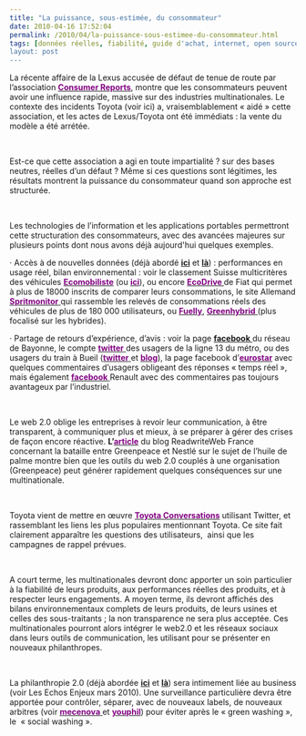 ```yaml
---
title: "La puissance, sous-estimée, du consommateur"
date: 2010-04-16 17:52:04
permalink: /2010/04/la-puissance-sous-estimee-du-consommateur.html
tags: [données réelles, fiabilité, guide d'achat, internet, open source, partage de données, transition générationnelle, twitter]
layout: post
---
```


<p class="MsoNormal"><span>La récente affaire de la Lexus accusée de défaut de tenue de route par l’association <a href="http://blogs.consumerreports.org/cars/2010/04/consumer-reports-2010-lexus-gx-dont-buy-safety-risk.html"><font color="#800080"><strong>Consumer Reports</strong></font></a>, montre que les consommateurs peuvent avoir une influence rapide, massive sur des industries multinationales. Le contexte des incidents Toyota (voir ici) a, vraisemblablement « aidé » cette association, et les actes de Lexus/Toyota ont été immédiats : la vente du modèle a été arrétée. </span></p> <p class="MsoNormal"><span> </span></p> <p class="MsoNormal"><span>Est-ce que cette association a agi en toute impartialité ? sur des bases neutres, réelles d’un défaut ? Même si ces questions sont légitimes, les résultats montrent la puissance du consommateur quand son approche est structurée.</span></p> <p class="MsoNormal"><span> </span></p> <p class="MsoNormal"><span>Les technologies de l’information et les applications portables permettront cette structuration des consommateurs, avec des avancées majeures sur plusieurs points dont nous avons déjà aujourd'hui quelques exemples.</span></p> <p class="MsoNormal"><span> </span></p>  <!--more-->  <p class="MsoNormal"><span><span>·<span>		 </span></span></span><span dir="ltr"><span>Accès à de nouvelles données (déjà abordé <strong><a href="https://gabrielplassat.github.io/transportsdufutur/2010/01/quand-viendra-lheure-de-la-connaissance-des-emissions-reelles.html" target="_blank">ici</a></strong> et <strong><a href="https://gabrielplassat.github.io/transportsdufutur/2010/01/le-telephone-te-guidera.html" target="_blank">là</a></strong>) : performances en usage réel, bilan environnemental : voir le classement Suisse multicritères des véhicules <a href="http://download.macrofocus.com/infoscope/InfoScope.cgi?fileURL=ATE%20EcoMobiListe%20PW%20Fev%202010%20Web.mis"><font color="#800080"><strong>Ecomobiliste</strong></font></a> (ou <a href="http://www.ate.ch/fr/politique-campagnes/guides-pratiques/ecomobiliste/ecomobiliste-interactive.html"><font color="#800080"><strong>ici</strong></font></a>), ou encore <a href="http://www.fiat.com/ecodrive/fr/default.htm"><font color="#800080"><strong>EcoDrive </strong></font></a>de Fiat qui permet à plus de 18000 inscrits de comparer leurs consommations, le site Allemand <a href="http://www.spritmonitor.de/en/"><font color="#800080"><strong>Spritmonitor</strong> </font></a>qui rassemble les relevés de consommations réels des véhicules de plus de 180 000 utilisateurs, ou <a href="http://www.fuelly.com/"><font color="#800080"><strong>Fuelly</strong></font></a>, <a href="http://www.greenhybrid.com/compare/mileage/"><font color="#800080"><strong>Greenhybrid</strong> </font></a>(plus focalisé sur les hybrides).</span></span></p> <p class="MsoNormal"><span><span>·<span>		 </span></span></span><span dir="ltr"><span>Partage de retours d’expérience, d’avis : voir la page <a href="http://www.facebook.com/pages/CHRONOBUS-un-nouveau-reseau-pour-une-mobilite-durable-sur-le-BAB/113916394232#!/pages/CHRONOBUS-un-nouveau-reseau-pour-une-mobilite-durable-sur-le-BAB/113916394232?v=wall"><strong>facebook</strong> </a>du réseau de Bayonne, le compte <a href="http://twitter.com/ligne13"><font color="#800080"><strong>twitter</strong> </font></a>des usagers de la ligne 13 du métro, ou des usagers du train à Bueil (<a href="http://twitter.com/Asso_gare_bueil"><font color="#800080"><strong>twitter</strong> </font></a>et <a href="http://bueiltoutevapeure.blogspot.com/"><font color="#800080"><strong>blog</strong></font></a>), la page facebook d’<a href="http://www.facebook.com/eurostar"><font color="#800080"><strong>eurostar</strong></font></a> avec quelques commentaires d’usagers obligeant des réponses « temps réel », mais également <a href="http://www.facebook.com/renault?v=app_2373072738"><font color="#800080"><strong>facebook</strong> </font></a>Renault avec des commentaires pas toujours avantageux par l’industriel.</span></span></p> <p class="MsoNormal"><span> </span></p> <p class="MsoNormal"><span>Le web 2.0 oblige les entreprises à revoir leur communication, à être transparent, à communiquer plus et mieux, à se préparer à gérer des crises de façon encore réactive. <strong>L’</strong><a href="http://fr.readwriteweb.com/2010/03/30/a-la-une/greenpeace-nestl-sur-facebook-lart-de-guerre/"><font color="#800080"><strong>article</strong></font></a> du blog ReadwriteWeb France concernant la bataille entre Greenpeace et Nestlé sur le sujet de l’huile de palme montre bien que les outils du web 2.0 couplés à une organisation (Greenpeace) peut générer rapidement quelques conséquences sur une multinationale. </span></p> <p class="MsoNormal"><span> </span></p> <p class="MsoNormal"><span>Toyota vient de mettre en œuvre <a href="http://toyotaconversations.com/"><font color="#800080"><strong>Toyota Conversations</strong></font></a> utilisant Twitter, et rassemblant les liens les plus populaires mentionnant Toyota. Ce site fait clairement apparaître les questions des utilisateurs,<span>  </span>ainsi que les campagnes de rappel prévues.</span></p> <p class="MsoNormal"><span> </span></p> <p class="MsoNormal"><span>A court terme, les multinationales devront donc apporter un soin particulier à la fiabilité de leurs produits, aux performances réelles des produits, et à respecter leurs engagements. A moyen terme, ils devront affichés des bilans environnementaux complets de leurs produits, de leurs usines et celles des sous-traitants ; la non transparence ne sera plus acceptée. Ces multinationales pourront alors intégrer le web2.0 et les réseaux sociaux dans leurs outils de communication, les utilisant pour se présenter en nouveaux philanthropes.</span></p> <p class="MsoNormal"><span> </span></p> <p class="MsoNormal"><span>La philanthropie 2.0 (déjà abordée <strong><a href="https://gabrielplassat.github.io/transportsdufutur/2010/03/il-parait-que-pepsi-pourrait-financer-des-motos-hybrides-.html" target="_blank">ici</a></strong> et <strong><a href="https://gabrielplassat.github.io/transportsdufutur/2010/02/is-it-business-or-philanthropy-.html" target="_blank">là</a></strong>) sera intimement liée au business (voir Les Echos Enjeux mars 2010). Une surveillance particulière devra être apportée pour contrôler, séparer, avec de nouveaux labels, de nouveaux arbitres (voir <a href="http://www.mecenova.org/"><font color="#800080"><strong>mecenova</strong> </font></a>et <a href="http://www.youphil.com/fr/theme/10?ypcli=ano"><font color="#800080"><strong>youphil</strong></font></a>) pour éviter après le « green washing », le  « social washing ».</span></p>

